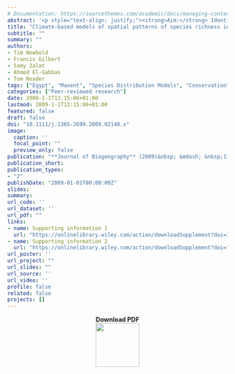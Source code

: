 ```yaml
---
# Documentation: https://sourcethemes.com/academic/docs/managing-content/
abstract: '<p style="text-align: justify;"><strong>Aim:</strong> Identifying areas of high species richness is an important goal of conservation biogeography. In this study we compared alternative methods for generating climate-based estimates of spatial patterns of butterfly and mammal species richness.<br /> <strong>Location:</strong> Egypt.<br /> <strong>Methods:</strong> Data on the occurrence of butterflies and mammals in Egypt were taken from an electronic database compiled from museum records and the literature. Using Maxent, species distribution models were built with these data and with variables describing climate and habitat. Species richness predictions were made by summing distribution models for individual species and by modelling observed species richness directly using the same environmental variables.<br /> <strong>Results:</strong> Estimates of species richness from both methods correlated positively with each other and with observed species richness. Protected areas had higher species richness (both predicted and actual) than unprotected areas.<br /> <strong>Main conclusions:</strong> Our results suggest that climate-based models of species richness could provide a rapid method for selecting potential areas for protection and thus have important implications for biodiversity conservation.</p>'
title: "Climate-based models of spatial patterns of species richness in Egypt’s butterfly and mammal fauna"
subtitle: ""
summary: ""
authors:
- Tim Newbold
- Francis Gilbert
- Samy Zalat
- Ahmed El-Gabbas
- Tom Reader
tags: ["Egypt", "Maxent", "Species Distribution Models", "Conservation", "Mammals", "Bats", "Butterflies"]
categories: ["Peer-reviewed research"]
date: 2009-1-1T13:15:06+01:00
lastmod: 2009-1-1T13:15:06+01:00
featured: false
draft: false
doi: "10.1111/j.1365-2699.2009.02140.x"
image:
  caption: ''
  focal_point: ""
  preview_only: false
publication: "**Journal of Biogeography** (2009)&nbsp; &mdash; &nbsp;119(8): 36: 2085-2095"
publication_short:
publication_types:
- "2"
publishDate: "2009-01-01T00:00:00Z"
slides:
summary:
url_code: ''
url_dataset: ''
url_pdf: ""
links:
- name: Supporting information 1
  url: "https://onlinelibrary.wiley.com/action/downloadSupplement?doi=10.1111%2Fj.1365-2699.2009.02140.x&file=JBI_2140_sm_Appendix_S1.doc"
- name: Supporting information 2
  url: "https://onlinelibrary.wiley.com/action/downloadSupplement?doi=10.1111%2Fj.1365-2699.2009.02140.x&file=JBI_2140_sm_Appendix_S2.doc"
url_poster: ''
url_project: ""
url_slides: ""
url_source: ''
url_video: ''
profile: false
related: false
projects: []
---
```

<p align="center">
<b>Download PDF</b><br><a href="/Publications/Newbold_etal_2009_JBiogeogr.pdf" onclick="return confirmSubmit()" oncontextmenu="return false;" target="_blank" title="Download PDF of the paper"><img src="/img/PDF.png" width="100" height="100"></a>
</p>
<div style="display: none">
Tim Newbold, Francis Gilbert, Samy Zalat, Ahmed El-Gabbas, Tom Reader 2009<br>
Climate-based models of spatial patterns of species richness in Egypt’s butterfly and mammal fauna<br>
Journal of Biogeography 36: 2085-95<br>
10.1111/j.1365-2699.2009.02140.x<br>
Abstract <br> Aim: Identifying areas of high species richness is an important goal of conservation biogeography. In this study we compared alternative methods for generating climate-based estimates of spatial patterns of butterfly and mammal
species richness. <br> Location: Egypt. <br> Methods: Data on the occurrence of butterflies and mammals in Egypt were taken from an electronic database compiled from museum records and the literature. Using Maxent, species distribution models were
built with these data and with variables describing climate and habitat. Species richness predictions were made by summing distribution models for individual species and by modelling observed species richness directly using the same environmental
variables. <br> Results: Estimates of species richness from both methods correlated positively with each other and with observed species richness. Protected areas had higher species richness (both predicted and actual) than unprotected areas. <br>
Main conclusions: Our results suggest that climate-based models of species richness could provide a rapid method for selecting potential areas for protection and thus have important implications for biodiversity conservation. <br>
Introduction <br> In 2002, the Convention on Biological Diversity adopted the target of significantly reducing the rate of biodiversity loss by 2010. Monitoring biodiversity trends requires knowledge of the distributions of species and of patterns
in species richness. However, such data are limited, especially in the tropics (Anderson et al., 2003) and in arid regions (Stockwell & Peters, 1999). <br>
Using statistical methods to predict the distribution of species is an approach that shows great promise (Wintle et al., 2005). Distribution models relate known species occurrence data to environmental variables, such as climatic variables and
habitat types. Both traditional statistical techniques and newer methods have been shown to model individual species distributions with a high degree of accuracy (Elith et al., 2006). Some authors have experimented with summing individual
predictions of species distributions to estimate species richness. For example, Garcia (2006) produced distribution models for 267 reptile and amphibian species in Mexico and summed them to produce a prediction of species richness. However, when
large numbers of species are involved, summing distribution models to generate species richness predictions may be time-consuming (Gioia & Pigott, 2000). An alternative approach is to model species richness directly. Whilst there have been many
attempts to find climatic and habitat-related determinants of species richness patterns (e.g. Kivinen et al., 2007; Levinsky et al., 2007), no studies have explicitly compared summed distribution predictions with models of species richness per se,
although Gioia & Pigott (2000) used both approaches. Such a comparison will be very useful for conservation biologists attempting to understand spatial patterns of biodiversity. <br>
Many studies have investigated correlates of species richness, often finding climate variables to be good correlates of observed patterns (e.g. Hawkins et al., 2003). Arid environments are under-studied in this respect (but see van Rensburg et
al., 2002; Schmidt et al., 2008). The mechanistic explanation for these relationships remains a matter of debate, and the conclusions of any study of patterns of species richness are strongly affected by the spatial scale at which they are
conducted (Field et al., 2009). Currie et al. (2004) explored three hypotheses for climate-based patterns in species richness, concerning energy, the climatic tolerance of species and speciation rates. They did not find unequivocal support for any
of these hypotheses in the literature. At broad scales, historical factors (Qian & Ricklefs, 2000) and the distribution of resources (Araújo & Luoto, 2007) may play important roles in determining species richness. At finer scales, competition
(Anderson et al., 2002), metapopulation dynamics (Hanski, 1991) and human disturbance (Uehara-Prado et al., 2007) have also been shown to exert a significant influence on species richness. <br>
Several studies have shown that butterfly and mammal species richness correlate with climate and habitat variables in temperate and tropical regions, at both local scales (Turner et al., 1987; Kivinen et al., 2007; Kuussaari et al., 2007) and at
broader scales (Nogués-Bravo & Araújo, 2006; Algar et al., 2007; Levinsky et al., 2007). However, to date very few studies have investigated correlates of mammal and butterfly species richness in an arid environment (but for mammals see Andrews &
O’Brien, 2000). <br>
In this paper we report the results of a study of butterfly and mammal species richness in Egypt, a country with a typical arid-environment flora and fauna. Egypt has two endemic and two near-endemic butterfly species, and also three endemic
subspecies (Larsen, 1990). The mammal fauna includes four endemic and 10 near-endemic species. We sought to identify environmental correlates of species richness at a local scale in an arid environment. We also asked whether estimates of the
species richness of Egyptian butterflies and mammals derived from models of species richness had a good match with estimates made by summing individual models of the distribution of species, and whether both these estimates matched observed
patterns of species richness. <br>
One application of models of species richness is in assessing the effectiveness of protected areas. Global estimates of the effectiveness of protected areas generally suggest poor coverage of biodiversity (Chape et al., 2005). Country-level
studies have often found species richness to be no higher in protected areas than in unprotected areas (e.g. Pawar et al., 2007; Traba et al., 2007; but see, e.g., Lee et al., 2007). Egypt has 27 current or proposed protected areas, covering a
total of 11% of its land surface (Egyptian Environmental Affairs Agency, 2007). All these have been gazetted since 1983, mostly at the recommendation of scientists familiar with Egypt’s biodiversity. As such, we may expect them to show better
coverage of biodiversity than protected areas in other countries. We tested whether protected areas in Egypt have higher species richness than unprotected areas. <br>
Materials and methods <br>
Species and climate data <br>
Species occurrence data were compiled as part of Egypt’s BioMAP project (see http://www.biomapegypt.org/ for more details). The butterfly dataset consisted of 1898 records for 59 species, mostly from museum specimens and the sparse literature on
Egyptian butterflies (Larsen, 1990; Gilbert & Zalat, 2007). Records were made between the years 1829 and 2006, but most were from the 20th century (see Fig. S1 in Appendix S1 in Supporting Information). All extant specimens in Egyptian collections
were re-identified according to the latest taxonomic opinion; Larsen (1990) had already reviewed and checked most other records. Coverage of Egypt is patchy, but probably fairly representative in the sense that all the main areas where butterflies
occur have been sampled, whilst the huge areas of the Great Sand Sea where no butterflies are thought to occur have not been sampled. The main lacuna in collecting effort is the Qattara Depression in the northern part of the Western Desert. <br>
The mammal data consisted of 4718 records for 103 species, also taken from museum and personal records, unpublished reports and the published literature. Mammal records were made between the years 1580 and 2007, but the majority fell in the second
half of the 20th century (see Fig. S1 in Appendix S1). The identification of every record and Egyptian specimen was checked or rechecked, according to the latest taxonomic opinion (Wilson & Reeder, 2005), by the top mammal taxonomist in Egypt (Dr
M. Bassiouny, Al Azhar University, Cairo). Coverage of Egypt is very good, due to systematic and extensive collecting in the period 1950–80 coupled with careful evaluation of taxonomy (see Osborn & Helmy, 1980). <br>
All locations were mapped as accurately as possible using a bespoke gazetteer developed by the BioMAP project over 3 years of collating Egyptian biodiversity records. The maximum error of each location was estimated by the point radius method (see
Wieczorek et al., 2004) and excessively inaccurate records rejected. <br>
Climatic predictors were taken from the WorldClim version 1.4 dataset at a resolution of 30 arcsec (c. 1 km) (Hijmans et al., 2005). This source contains 20 variables describing aspects of temperature, precipitation and elevation. We also used a
new Egyptian geological habitat map (hereafter referred to simply as habitat) (A. A. Hassan, unpublished data). Habitat was classified into 11 classes (sea, littoral coastal land, cultivated land, sand dune, wadi, metamorphic rock, igneous rock,
gravels, serir sand sheets, sabkhas and sedimentary rocks) based on remote sensing and extensive ground truthing. In preliminary analyses we also experimented with topographical predictors (slope and aspect). However, these variables did not
significantly improve model accuracy and were excluded from the final analyses. <br>
To ensure that the species records were not environmentally biased, we tested their coverage of the main environmental gradients. Butterfly and mammal sites were treated separately for this analysis. Four principal component variables based on the
20 climatic and elevation variables were each classified into four categories using Jenks (1967) natural breaks, giving 256 unique combinations of categories (henceforth called areas of climatic space). The number of areas of climatic space that
contained at least one survey location was calculated. To estimate the number of areas that would have been visited if sampling was completely random, we generated 100 sets of random survey points of the same number as the real sampling locations
and calculated the number of areas represented. To evaluate the coverage of habitat classes by sampled locations, a chi-square test was performed to assess whether sites fell into significantly (α = 0.05) different proportions of classes than
expected by chance. <br>
Modelling species richness <br>
We modelled the species richness of butterflies and mammals separately, using two methods. First, we summed predictions of the distribution of individual species, using a resolution of 30 arcsec. We made initial distribution models for the 40
butterfly species and 68 mammal species with at least eight records of occurrence, using Maxent version 2.3 (Phillips et al., 2006). Maxent is designed for use with species datasets that contain only records of presence (Phillips et al., 2006) and
thus may be particularly useful when species data are taken from museum collections. Maxent attempts to find a probability distribution that is as close to uniform as possible with the constraint that the expected value of each environmental
variable (the sum, across all grid cells, of the product of the probability of occurrence and the value of the environmental variable) must equal the mean value at the presence points (the empirical average). Regularization relaxes this constraint
such that the expected value of each environmental variable may fall within a predefined margin around the empirical average, preventing over-fitting of the model (Dudík et al., 2004). The algorithm runs until improvement in model accuracy at each
iteration falls below a set threshold (convergence) or until a maximum number of iterations have been performed. Full details are given in Phillips et al. (2006). We used the 19 climatic variables, elevation and habitat as predictor variables.
Linear and quadratic terms were fitted for continuous variables. We used default values for all parameters (a regularization value of 1, a convergence threshold of 0.00001, a maximum of 500 iterations and a sample of 10,000 points to characterize
the background environment). Ten initial models were made for each species. For each model, the species data were randomly divided into half for building the model and half for evaluating the model. The accuracy of each model was assessed using
the ‘area under the receiver operating characteristic curve’ (AUC) statistic, as calculated within the Maxent procedure. Following the recommendations made by Swets (1986), we eliminated five butterfly species and seven mammal species with mean
AUC scores of < 0.7. This left 35 butterfly species, including one of the two endemic species and both near-endemic species, and 61 mammal species, including three of the four endemic species and five out of 10 near-endemic species. <br>
A single final model was then made for each of the remaining species, again at a resolution of 30 arcsec, using the same modelling protocol, but this time using all presence records. The output of statistical models varies among species according
to the relative numbers of presences and absences in the species data (prevalence) (Manel et al., 2001). Therefore, simply summing the output of individual distribution models may bias estimates of species richness in favour of taxa with many
records. It is better to convert the model output into a binary prediction of presence or absence around a threshold value. Many methods have been proposed for choosing appropriate thresholds. For datasets consisting only of presences, Pearson et
al. (2004) recommended using a threshold that maximizes sensitivity (the percentage of presences correctly predicted as being present at a given threshold). Here we used a threshold that resulted in a sensitivity of 95%. Once the models had been
converted to binary predictions of presence or absence, they were summed across all species to give an estimate of species richness. <br>
The second method of modelling species richness was to model observed species richness values directly. This part of the study was concerned with the total number of species recorded in each cell rather than individual records of species.
Therefore, we used a resolution of 0.5°, because at the finer resolution most cells contained no records. Observed species richness was calculated from the original survey data in diva-gis 5.2 (http://www.diva-gis.org/). A species was considered
present in a cell if it had been recorded at least once. Species richness was modelled using generalized linear models (GLMs) with the same independent variables as in the species distribution models. Following an inspection of the residuals of a
general linear model and consideration of dispersion, the most appropriate family of GLMs was chosen for each model. The variables were resampled to the coarser resolution using bilinear interpolation. In bilinear interpolation, the values of the
four nearest grid cells to the target cell are averaged after being weighted according to their distance to the target cell. Fitting too many independent variables in GLMs may result in overfitting and the selection of nonsense variables in the
final model (Wintle et al., 2005). To avoid these problems, we performed a principal components analysis (PCA) on the 19 climatic variables and elevation across all 406 of the 0.5° cells. Components with an eigenvalue > 1.0 were retained as new
predictor variables. In the GLMs, linear and quadratic terms were fitted for each of these components. We constructed two separate models of species richness: (1) assuming that cells with no species records had a species richness of zero; and (2)
excluding cells with a recorded species richness of zero. In the first we fitted recorded species richness values of all 406 of the 0.5° grid cells in the study area. We used a GLM with negative binomial errors (NB-GLM) and the log link (Crawley,
2002; Venables & Ripley, 2002). For the second model, since some cells with a recorded richness of zero may occur simply because they have not been sampled and the results could be biased by the inclusion of false zero values, we fitted the
species richness values of 0.5° cells with at least one record of the taxonomic group in question – 100 cells for butterflies and 196 cells for mammals. A GLM with Poisson errors (P-GLM) and the log link (McCullagh & Nelder, 1989) was used. <br>
Statistical analysis <br>
The agreement between fitted values of species richness generated using the different methods was tested using Spearman’s rank correlation tests. For comparison, the species richness prediction generated by summing individual distribution models
was resampled from its original resolution of 30 arcsec to a resolution of 0.5° using bilinear interpolation. Thus, all tests compared species richness across all 362 of the 0.5° grid cells with an estimate of species richness by all three
models. These comparisons included cells with no species records; these cells were assumed to have a species richness of zero. We also repeated the same correlation tests using only cells that had at least one record of a species in the group
being considered. <br>
We tested whether Egypt’s protected areas network represented butterfly and mammal species richness well by comparing estimated (using the distribution model-sum method) and observed species richness inside and outside protected areas at 2000
points, randomly situated in 1-km cells throughout the study area. These points were generated using Hawth’s analysis tools for ArcMap 9.1 (Beyer, 2004). We also compared both estimated and observed richness of endemic and near-endemic species
inside and outside protected areas. For this comparison, we grouped mammals and butterflies because the number of endemic species was small. <br>
The NB-GLMs and P-GLMs were built using the glm (Poisson errors) and glm.nb (negative binomial errors) packages in R 2.6.1 (R Development Core Team, 2004). For both, a manual backward stepwise selection procedure was used to remove terms that did
not significantly improve the deviance explained, until a minimum adequate model was obtained (Crawley, 2002). All other analyses were carried out using spss 15.0 (SPSS Inc., Chicago, USA). The comparison of actual and predicted species richness
inside and outside protected areas was undertaken using a Mann–Whitney U-test. <br>
Results <br>
The species occurrence data showed no biases in environmental space that would preclude accurate modelling. Sampled sites covered the full range of values of each of the principal components based on the climatic variables. The butterfly sampling
locations fell into 44 of 256 areas of climatic space, 84.1% of the number expected by chance. Sites that were sampled for mammals covered 76 areas of climatic space, 107.5% of the number expected by chance. Sites for both butterflies and mammals
fell into significantly different proportions of habitat types than expected by chance (χ2 = 1035, d.f. = 9, p 0.001 and χ2 = 2248, d.f. = 9, p 0.001, respectively). For both butterflies and mammals, littoral coastal areas, cultivated land, wadis
(dry desert valleys), areas of metamorphic rock and areas of igneous rock were sampled more often than expected by chance. Sand dunes, gravels, serir sand sheets and areas of sedimentary rock were sampled less often than expected by chance.
Sixty-three of 333 butterfly sites and 200 of 1395 mammal sites fell inside Egypt’s protected areas. A map of Egypt’s protected areas and the sites that were sampled for mammals and butterflies is given in Fig. 1(a). <br>
(a) Sites where mammals (circles) and butterflies (triangles) were sampled, and the location of Egypt’s protected areas (grey shading). Maps of (b) predicted butterfly and (c) mammal species richness generated by summing individual predictions of
the distributions of species. Lighter tones indicate high predicted species richness and darker tones indicate lower species richness. The distribution predictions were made using Maxent. <br>
The final distribution models (those using all the species occurrence data) achieved mean AUC values between 0.863 and 0.999 for butterfly species and between 0.831 and 0.999 for mammal species. The average relative contribution of habitat,
elevation and the 19 climatic variables to the final distribution models is shown in Fig. S2 in Appendix S1, and the contributions of variables in the models for each species are given in Appendix S2. Habitat and elevation were important in
explaining the distributions of both butterflies and mammals. Among the climatic predictors, temperature-related variables were more important than precipitation-related variables in determining butterfly distributions, while for mammals, annual
and maximum precipitation variables were also important. <br>
The predictions of species richness made using the first method (summing distribution models for individual species) are mapped in Fig. 1(b,c). The models of species richness generated using this method correlated positively and significantly
with observed species richness (Table 1, Fig. 2a). The second method of estimating spatial patterns of species richness was to model species richness values directly. The PCA of the 19 climatic variables and elevation produced four components
with eigenvalues > 1.0. All original climate variables were represented in at least one of the extracted components (Table S1 in Appendix S1). Scores on the first principal component increased with increasing maximum temperature and decreasing
precipitation annually and at otherwise wet times of year (Table S1 in Appendix S1). The second component increased with increasing annual temperature and increasing temperature during cooler periods of the year. The third component described
increasing elevation, decreasing annual temperature and increasing precipitation at drier times of the year. The fourth component increased with decreasing temperature during dry periods, increasing precipitation (annually and during cold times
of the year) and decreasing minimum precipitation. The models fitting species richness values for all 406 of the 0.5° cells (NB-GLM), which included cells with a recorded species richness of zero, explained 16.3% of the deviance in the species
richness of butterfly species and 21.3% of the deviance in mammal species richness. For butterflies, only the linear term of PC1 (describing mainly precipitation but also maximum temperature) and habitat had a significant effect on species
richness (Table 2). For mammals, habitat, the quadratic term of PC1 and both terms of PC2 (describing several temperature-related variables) and PC4 (describing variables related to extremes of temperature and rainfall) had a significant effect
on species richness (Table 2). Estimated species richness according to the NB-GLMs correlated significantly and positively with observed species richness (Table 1, Fig. 2b). The models fitting species richness values only for 0.5° cells with at
least one species record (P-GLM) explained 19.1% of the deviance in butterfly species richness and 18.3% of the deviance in mammal richness. For butterflies, both terms of PC1 and PC4, the quadratic term of PC3 (high values of which indicate
high-altitude areas with rainfall all year round) and habitat were all significantly related to species richness (Table 3). For mammals, both terms of PC1, the quadratic terms of PC2 and PC4, the linear term of PC3 and habitat were significant
predictors of species richness (Table 3). Species richness estimates from these models also correlated significantly and positively with observed species richness (Table 1, Fig. 2c). Across all 0.5° grid cells, the estimates made using the
different modelling methods correlated significantly with each other (Table 1, Fig. 3). <br>
Table 1. Correlations among fitted values of each of the three models of species richness of butterflies (B) and mammals (M) in Egypt, and correlations between these fitted values and observed species richness. The three models of species
richness were: (1) summed distributions – distribution models were built for each species at 30 arcsec resolution using Maxent, then summed to estimate species richness; (2) NB-GLM – species richness values of all 0.5° cells were fitted using a
generalized linear model (GLM) with negative binomial errors; (3) P-GLM – species richness values of sampled cells were fitted using a GLM with Poisson errors. Correlations were calculated both for all cells and for sampled cells only. Species
richness values cannot be considered independent in the presence of spatial autocorrelation; the effective sample size is reduced in the presence of such non-independence. Therefore, the minimum sample sizes at which the reported correlation
coefficients would remain significant (at α = 0.05) are given in brackets after the correlation coefficient. <br>
Correlations between observed species richness and predicted species richness of butterflies and mammals in Egypt estimated using each of the three models: (a) predictions of the distribution of each species, produced using Maxent, were summed;
(b) recorded species richness values of all grid cells were modelled using a generalized linear model with negative binomial errors; and (c) recorded species richness values of sampled grid cells were modelled using a generalized linear model
with Poisson errors.
Table 2. Results of generalized linear models (GLMs) with negative binomial errors, fitting the observed species richness of butterflies and mammals in Egypt of all 0.5° grid squares as the dependent variable, with habitat and four bioclimatic
principal component axes (linear and quadratic terms) as independent variables. Significant terms are shown in bold. LR, likelihood ratio. <br>
Table 3. Results of generalized linear models (GLMs) with Poisson errors, fitting the observed species richness of butterflies and mammals in Egypt of sampled 0.5° grid cells only (i.e. excluding zero values), with habitat and four bioclimatic
principal component axes (linear and quadratic terms) as independent variables. Significant terms are shown in bold. <br>
Correlations between the different models used to predict species richness patterns of butterflies and mammals in Egypt: (a) between the sum of individual species distribution models and the generalized linear model with negative binomial errors
(NB-GLM) of species richness values; (b) between the sum of individual species distribution models and the generalized linear model with Poisson errors (P-GLM) of species richness values; and (c) between the NB-GLM and P-GLM models of species
richness values. y = x lines are shown for reference. <br>
Observed mammal and butterfly species richness values correlated significantly with each other at sites where at least one butterfly species and one mammal species had been recorded (rs = 0.615, n = 97, p 0.001). Predicted species richness
(estimated using the distribution model-sum method) also correlated strongly and significantly between butterflies and mammals (rs = 0.920, n = 362, p 0.001). <br>
Across a random sample of 2000 1-km grid cells, predicted species richness, estimated by summing individual modelled species distributions, of both butterflies (Mann–Whitney test: U = 76,100, n = 1995, p 0.001) and mammals (Mann–Whitney test: U =
70,300, n = 1995, p 0.001) was significantly higher inside protected areas than outside (Fig. 4a). The observed species richness was also significantly higher inside protected areas than outside for both butterflies (Mann–Whitney test: U =
111,000, n = 1995, P = 0.016) and mammals (Mann–Whitney test: U = 80,700, n = 1995, p 0.001) (Fig. 4b). Predicted (Mann–Whitney test: U = 105,000, n = 1963, P = 0.028) and observed (Mann–Whitney test: U = 102,000, n = 1963, P = 0.001) richness of
endemic and near-endemic species (mammals and butterflies combined) was significantly higher inside protected areas than outside. <br>
(a) Comparison of predicted species richness (mean ± SE) of butterflies and mammals in Egypt, estimated by summing individual species distribution models, between protected areas and unprotected areas. (b) Comparison of observed species richness
(mean ± SE) between protected areas and unprotected areas. <br>
Discussion <br>
We found significant relationships between species occurrence, species richness and the climate and habitat variables that we used. Beale et al. (2008) found that relationships between species occurrence and environmental variables were no better
than expected by chance. However, we found that habitat and climate variables both had a significant effect on butterfly and mammal distributions, and on patterns of species richness, at least at the local scale at which we carried out this
study. This finding is consistent with previous studies of butterflies and mammals, where climate and habitat have been identified as good predictors of richness, both at continental and at local scales (e.g. Nogués-Bravo & Araújo, 2006; Algar et
al., 2007; Kivinen et al., 2007; Levinsky et al., 2007). The association with habitat may reflect the effect of variation in plant communities on animal species distributions. Butterflies and herbivorous mammals are directly dependent on plants
for food, whilst other mammal species may rely on certain vegetation types indirectly, for example through the availability of herbivorous prey. Temperature variables appear to have a particularly strong effect on butterfly species, although
causality cannot be inferred from correlative models. Similar relationships have been noted before (Turner et al., 1987) and could be brought about by direct effects of temperature on thermoregulation, or indirectly through climate-driven
variation in habitat diversity or plant productivity. <br>
Many other factors in addition to climate may affect species richness, including competition (Anderson et al., 2002), the availability of host plants (Araújo & Luoto, 2007), metapopulation dynamics (Hanski, 1991), human disturbance (Uehara-Prado
et al., 2007) and other environmental variables such as soil type (Kuussaari et al., 2007), although some of these factors are likely to play a role in determining species richness only at larger spatial scales than were studied here (Whittaker
et al., 2001). Given all these non-climatic determinants of species richness patterns, it is not surprising that only a relatively low proportion of the variation in species richness was explained by the models, and that the correlations between
modelled and observed species richness were only moderately strong. Some progress is being made towards including factors other than climatic ones in species distribution models (e.g. Araújo & Luoto, 2007) and this must remain a priority for
improving the accuracy of predictions. However, the need to identify areas to conserve is urgent and we cannot wait to act until the most accurate models possible have been built for every species. Climate-based models match observed
distributions well and are quick and easy to build for a large number of species. <br>
Another reason for the relatively low explanatory power of the models may be that species inventories in sampled cells were incomplete. This seems likely, given that it may be necessary to visit a site many times before absence can be inferred
with confidence (MacKenzie et al., 2002). In the case of the NB-GLMs, the inclusion of cells with no records of species presence may have introduced false absences to the models. This is especially likely for the butterfly models, because
surveying was less extensive. Ground-truthing will be required to assess the extent to which mismatches between modelled and observed species richness are due to incomplete inventories or to errors in the models. <br>
Across all grid cells in the study area, the three methods produced models that showed positive correlations with observed species richness and with each other, suggesting that they could all be used to predict the species richness of unknown
areas from limited data on the distributions of species, an application that would be of great value for conservation. There were some differences among the models though. Species occurrence and richness data often contain many absences or zero
values, especially datasets for small or cryptic species with a low probability of detection (MacKenzie et al., 2002). This can bias the parameter estimates of statistical models (Martin et al., 2005). The weaker correlations between observed
species richness and species richness estimated using the NB-GLMs (those that included cells with recorded species richness of zero), especially for butterflies, may be caused by the inclusion of false absences. This conclusion is further
supported by the observation that the NB-GLMs produced much lower estimates of species richness than the other two methods (see Fig. 3). The mammal data covered a much larger proportion of both geographical and environmental space than the
butterfly data, suggesting that recorded species richness values of zero were more reliable. <br>
Summing the individual distribution models produced the best estimates of species richness. The relationship between predicted and observed species richness across sampled cells was slightly weaker for butterflies, which may be a result of model
bias caused by false absence records. This would be concerning, given that Maxent is designed to be used with datasets containing only presences (Phillips et al., 2006) and is a possibility that deserves further attention. However, for both
butterflies and mammals, summing distribution models produced the estimates of species richness that matched observed species richness most closely. The P-GLM models, which did not include cells with a recorded species richness of zero, generated
more accurate estimates of species richness than the NB-GLM models. GLMs are quick and easy models to build, making them a good first choice for modelling species richness patterns. <br>
Some previous work has indicated good spatial agreement among different groups in their species richness at regional scales (Qian, 2007), although a global study of bird, mammal and amphibian species richness found the converse (e.g. Grenyer et
al., 2006). The results of this study show that, at least at a local scale within a single country, butterfly and mammal diversity correlate strongly and positively. <br>
In contrast to the findings for many other countries and taxonomic groups (e.g. Evans et al., 2006; Pawar et al., 2007; Traba et al., 2007), Egypt’s protected areas network seems to be effective in representing butterfly and mammal diversity. In
many parts of the world, protected areas have historically included land that has relatively little commercial value; such areas do not necessarily represent the best choice in terms of conserving biodiversity (Margules & Pressey, 2000). Egypt’s
protected areas network is relatively new and the areas were chosen with the aid of knowledge about the country’s biodiversity. Given such knowledge, and the ability to overcome conflicting interests over land use, it seems that good coverage of
biodiversity can be achieved. On the other hand, large areas of the Nile Valley and Delta were predicted to have relatively high butterfly diversity but are not yet protected, suggesting that although great progress has been made towards
protecting species-rich areas, more could still be done. The Nile Valley contains land of high economic value, and setting aside areas to be protected may present a challenge. It is important to note that species richness is only one measure of
the importance of conserving different areas. Some authors have suggested using taxonomic uniqueness (e.g. Kershaw et al., 1995), complementarity (Margules & Pressey, 2000) or threat (Wilson et al., 2007) instead. Many of Egypt’s endemic and
near-endemic mammal and butterfly species were included in the models and the richness of endemic and near-endemic species was higher inside protected areas than outside, but a more comprehensive assessment of the protected areas should consider
a number of different criteria. <br>
In summary, we have shown that seemingly accurate estimates of species richness can be made using patchy, incomplete data, allowing us to predict the species richness of sites that have not been surveyed. The three models of species richness were
largely similar, although the model based on individual distribution models produced the most consistently accurate results. A similar comparison of the same three models in different regions and for different species would be useful in
establishing the general reliability of the approach. Models based on species richness itself, rather than individual species distributions, may be useful when species identity is unknown, for example when using species richness estimators. The
results are important for conservation, given the urgency with which we must identify areas that need to be protected, although similar comparisons of species richness models for more taxonomic groups and for a broader geographical region would
be useful. <br>
Acknowledgements <br>
We thank the Italian Cooperation (Debt for Development Swap) for funding the BioMAP Project; Mustafa Fouda (Director of the Nature Conservation Sector, Egyptian Environmental Affairs Agency) for facilities and comments on the work; all the BioMAP
staff (Ahmed Yakoub, Alaa Awad, Muhammed Sherif, Shama Omran, Shaimaa Esa, Yasmin Safwat, Nahla Ahmed, Esraa Saber); Mohamed Basuony and Abd El Aal Attia for help during dataset preparation and preliminary analysis; and Richard Field and four
anonymous referees for valuable comments on an earlier draft. This work was supported by the Natural Environment Research Council (grant number NER/S/A/2006/14170). <br>
Biosketch <br>
The behavioural ecology group at Nottingham University (see http://www.nottingham.ac.uk/~plztr/groupsite/) studies a wide range of topics including conservation ecology and biodiversity. BioMAP (http://www.biomapegypt.org/) spent 3 years
gathering species records from museums, natural history collections and the literature, compiling them into an electronic database. It also promoted wildlife conservation in Egypt. The second part of the BioMAP project will commence this year.
<br>
</div>

